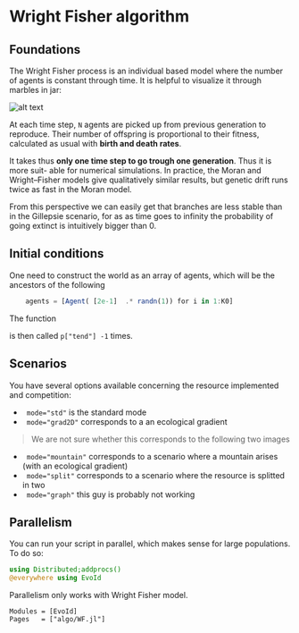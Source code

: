 # Wright  Fisher algorithm
## Foundations

The Wright Fisher process is an individual based model where the number of agents is constant through time. It is helpful to visualize it through marbles in jar:

![alt text](https://upload.wikimedia.org/wikipedia/commons/0/0b/Random_sampling_genetic_drift.svg)

At each time step, ``N`` agents are picked up from previous generation to reproduce. Their number of offspring is proportional to their fitness, calculated as usual with **birth and death rates**.

It takes thus **only one time step to go trough one generation**. Thus it is more suit- able for numerical simulations. In practice, the Moran and Wright–Fisher models give qualitatively similar results, but genetic drift runs twice as fast in the Moran model.


From this perspective we can easily get that branches are less stable than in the Gillepsie scenario, for as as time goes to infinity the probability of going extinct is intuitively bigger than 0.


## Initial conditions
One need to construct the world as an array of agents, which will be the ancestors of the following
```julia
    agents = [Agent( [2e-1]  .* randn(1)) for i in 1:K0]
```
The function

is then called `p["tend"] -1` times.
## Scenarios
You have several options available concerning the resource implemented and competition:
- ``` mode="std"``` is the standard mode
- ``` mode="grad2D"``` corresponds to a an ecological gradient
>We are not sure whether this corresponds to the following two images
- ``` mode="mountain"``` corresponds to a scenario where a mountain arises (with an ecological gradient)
- ``` mode="split"``` corresponds to a scenario where the resource is splitted in two
- ``` mode="graph"``` this guy is probably not working

## Parallelism
You can run your script in parallel, which makes sense for large populations. To do so:
```julia
using Distributed;addprocs()
@everywhere using EvoId
```
Parallelism only works with Wright Fisher model.


```@autodocs
Modules = [EvoId]
Pages   = ["algo/WF.jl"]
```
